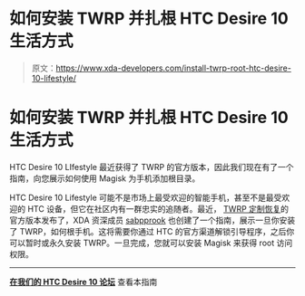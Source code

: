 # 如何安装 TWRP 并扎根 HTC Desire 10 生活方式

> 原文：<https://www.xda-developers.com/install-twrp-root-htc-desire-10-lifestyle/>

# 如何安装 TWRP 并扎根 HTC Desire 10 生活方式

HTC Desire 10 LIfestyle 最近获得了 TWRP 的官方版本，因此我们现在有了一个指南，向您展示如何使用 Magisk 为手机添加根目录。

HTC Desire 10 Lifestyle 可能不是市场上最受欢迎的智能手机，甚至不是最受欢迎的 HTC 设备，但它在社区内有一群忠实的追随者。最近， [TWRP 定制恢复](https://twrp.me/htc/htcdesire10lifestyle.html)的官方版本发布了，XDA 资深成员 [sabpprook](https://forum.xda-developers.com/member.php?u=4375068) 也创建了一个指南，展示一旦你安装了 TWRP，如何根手机。这将需要你通过 HTC 的官方渠道解锁引导程序，之后你可以暂时或永久安装 TWRP。一旦完成，您就可以安装 Magisk 来获得 root 访问权限。

* * *

[**在我们的 HTC Desire 10 论坛**](https://forum.xda-developers.com/desire-10/how-to/guide-how-to-root-htc-desire-10-t3651832) 查看本指南